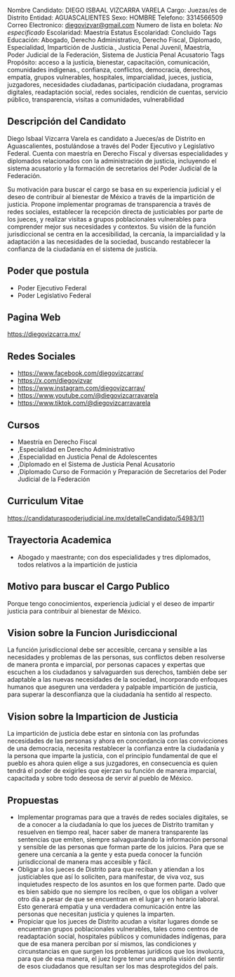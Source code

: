 Nombre Candidato: DIEGO ISBAAL VIZCARRA VARELA
Cargo: Juezas/es de Distrito
Entidad: AGUASCALIENTES
Sexo: HOMBRE
Telefono: 3314566509
Correo Electronico: diegovizvar@gmail.com
Numero de lista en boleta: *No especificado*
Escolaridad: Maestría
Estatus Escolaridad: Concluido
Tags Educación: Abogado, Derecho Administrativo, Derecho Fiscal, Diplomado, Especialidad, Impartición de Justicia., Justicia Penal Juvenil, Maestría, Poder Judicial de la Federación, Sistema de Justicia Penal Acusatorio
Tags Propósito: acceso a la justicia, bienestar, capacitación, comunicación, comunidades indígenas., confianza, conflictos, democracia, derechos, empatía, grupos vulnerables, hospitales, imparcialidad, jueces, justicia, juzgadores, necesidades ciudadanas, participación ciudadana, programas digitales, readaptación social, redes sociales, rendición de cuentas, servicio público, transparencia, visitas a comunidades, vulnerabilidad


## Descripción del Candidato 

Diego Isbaal Vizcarra Varela es candidato a Jueces/as de Distrito en Aguascalientes, postulándose a través del Poder Ejecutivo y Legislativo Federal. Cuenta con maestría en Derecho Fiscal y diversas especialidades y diplomados relacionados con la administración de justicia, incluyendo el sistema acusatorio y la formación de secretarios del Poder Judicial de la Federación. 

Su motivación para buscar el cargo se basa en su experiencia judicial y el deseo de contribuir al bienestar de México a través de la impartición de justicia. Propone implementar programas de transparencia a través de redes sociales, establecer la recepción directa de justiciables por parte de los jueces, y realizar visitas a grupos poblacionales vulnerables para comprender mejor sus necesidades y contextos. Su visión de la función jurisdiccional se centra en la accesibilidad, la cercanía, la imparcialidad y la adaptación a las necesidades de la sociedad, buscando restablecer la confianza de la ciudadanía en el sistema de justicia.


## Poder que postula

- Poder Ejecutivo Federal
- Poder Legislativo Federal


## Pagina Web

https://diegovizcarra.mx/


## Redes Sociales

- https://www.facebook.com/diegovizcarrav/
- https://x.com/diegovizvar
- https://www.instagram.com/diegovizcarrav/
- https://www.youtube.com/@diegovizcarravarela
- https://www.tiktok.com/@diegovizcarravarela


## Cursos

- Maestría en Derecho Fiscal
- ,Especialidad en Derecho Administrativo
- ,Especialidad en Justicia Penal de Adolescentes
- ,Diplomado en el Sistema de Justicia Penal Acusatorio
- ,Diplomado Curso de Formación y Preparación de Secretarios del Poder Judicial de la Federación


## Curriculum Vitae

https://candidaturaspoderjudicial.ine.mx/detalleCandidato/54983/11


## Trayectoria Academica

- Abogado y maestrante; con dos especialidades y tres diplomados, todos relativos a la impartición de justicia


## Motivo para buscar el Cargo Publico

Porque tengo conocimientos, experiencia judicial y el deseo de impartir justicia para contribuir al bienestar de México.


## Vision sobre la Funcion Jurisdiccional

La función jurisdiccional debe ser accesible, cercana y sensible a las necesidades y problemas de las personas, sus conflictos deben resolverse de manera pronta e imparcial, por personas capaces y expertas que escuchen a los ciudadanos y salvaguarden sus derechos, también debe ser adaptable a las nuevas necesidades de la sociedad, incorporando enfoques humanos que aseguren una verdadera y palpable impartición de justicia, para superar la desconfianza que la ciudadanía ha sentido al respecto.


## Vision sobre la Imparticion de Justicia

La impartición de justicia debe estar en sintonía con las profundas necesidades de las personas y ahora en concordancia con las convicciones de una democracia, necesita restablecer la confianza entre la ciudadanía y la persona que imparte la justicia, con el principio fundamental de que el pueblo es ahora quien elige a sus juzgadores, en consecuencia es quien tendrá el poder de exigirles que ejerzan su función de manera imparcial, capacitada y sobre todo deseosa de servir al pueblo de México.


## Propuestas

- Implementar programas para que a través de redes sociales digitales, se de a conocer a la ciudadanía lo que los jueces de Distrito tramitan y resuelven en tiempo real, hacer saber de manera transparente las sentencias que emiten, siempre salvaguardando la información personal y sensible de las personas que forman parte de los juicios. Para que se genere una cercanía a la gente y esta pueda conocer la función jurisdiccional de manera mas accesible y fácil.
- Obligar a los jueces de Distrito para que reciban y atiendan a los justiciables que así lo soliciten, para manifestar, de viva voz, sus inquietudes respecto de los asuntos en los que formen parte. Dado que es bien sabido que no siempre los reciben, o que los obligan a volver otro día a pesar de que se encuentran en el lugar y en horario laboral. Esto generará empatía y una verdadera comunicación entre las personas que necesitan justicia y quienes la imparten.
- Propiciar que los jueces de Distrito acudan a visitar lugares donde se encuentran grupos poblacionales vulnerables, tales como centros de readaptación social, hospitales públicos y comunidades indígenas, para que de esa manera perciban por sí mismos, las condiciones y circunstancias en que surgen los problemas jurídicos que los involucra, para que de esa manera, el juez logre tener una amplia visión del sentir de esos ciudadanos que resultan ser los mas desprotegidos del país.

